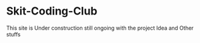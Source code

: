 # Skit-Coding-Club

This site is Under construction still ongoing with the project Idea and Other stuffs

